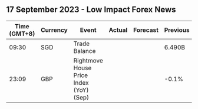 ## 17 September 2023 - Low Impact Forex News

| Time (GMT+8) | Currency | Event | Actual | Forecast | Previous |
|------|----------|-------|--------|----------|----------|
| 09:30 | SGD | Trade Balance |  |  | 6.490B |
| 23:09 | GBP | Rightmove House Price Index (YoY) (Sep) |  |  | -0.1% |

